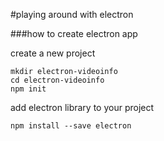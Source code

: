 #playing around with electron

###how to create electron app

create a new project

	mkdir electron-videoinfo
	cd electron-videoinfo
	npm init
	
add electron library to your project

	npm install --save electron
	

